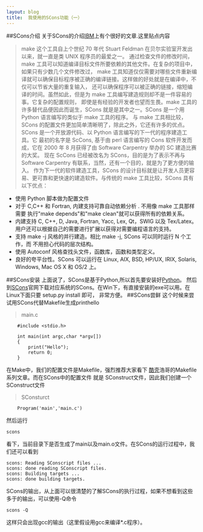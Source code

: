 ---layout: blog title:  我使用的SCons功能（一）---##SCons介绍关于SCons的介绍[IBM](http://www.ibm.com/developerworks/cn/linux/l-cn-scons/index.html)上有个很好的文章.这里贴点内容> make 这个工具自上个世纪 70 年代 Stuart Feldman 在贝尔实验室开发出以来，就一直是类 UNIX 程序员的最爱之一。通过检查文件的修改时间，make 工具可以知道编译目标文件所要依赖的其他文件。在复杂的项目中，如果只有少数几个文件修改过，make 工具知道仅仅需要对哪些文件重新编译就可以确保目标程序被正确的编译链接。这样做的好处就是在编译中，不仅可以节省大量的重复输入，还可以确保程序可以被正确的链接，缩短编译的时间。虽然如此，但是为 make 工具编写建造规则却不是一件容易的事。它复杂的配置规则，即使是有经验的开发者也望而生畏。make 工具的许多替代品便因此而诞生，SCons 就是是其中之一。SCons 是一个用 Python 语言编写的类似于 make 工具的程序。与 make 工具相比较，SCons 的配置文件更加简单清晰明了，除此之外，它还有许多的优点。SCons 是一个开放源代码、以 Python 语言编写的下一代的程序建造工具。它最初的名字是 ScCons, 基于由 perl 语言编写的 Cons 软件开发而成，它在 2000 年 8 月获得了由 Software Carpentry 举办的 SC 建造比赛的大奖。现在 ScCons 已经被改名为 SCons，目的是为了表示不再与 Software Carpentry 有联系，当然，还有一个目的，就是为了更方便的输入。作为下一代的软件建造工具，SCons 的设计目标就是让开发人员更容易、更可靠和更快速的建造软件。与传统的 make 工具比较，SCons 具有以下优点：    * 使用 Python 脚本做为配置文件* 对于 C,C++ 和 Fortran, 内建支持可靠自动依赖分析 . 不用像 make 工具那样需要 执行"make depends"和"make clean"就可以获得所有的依赖关系。* 内建支持 C, C++, D, Java, Fortran, Yacc, Lex, Qt，SWIG 以及 Tex/Latex。 用户还可以根据自己的需要进行扩展以获得对需要编程语言的支持。* 支持 make -j 风格的并行建造。相比 make -j, SCons 可以同时运行 N 个工作，而 不用担心代码的层次结构。* 使用 Autoconf 风格查找头文件，函数库，函数和类型定义。* 良好的夸平台性。SCons 可以运行在 Linux, AIX, BSD, HP/UX, IRIX, Solaris, Windows, Mac OS X 和 OS/2 上。    ##SCons安装上面说了，SCons是基于Python,所以首先要安装好[Python](http://python.org)。然后到[SCons](http://www.scons.org/download.php)官网下载对应系统的SCons。在Win下，有直接安装的exe可以用。在Linux下面只要    setup.py install即可，非常方便。##SCons尝鲜这个时候来尝试用SCons代替Makefile生成printhello> main.c            #include <stdio.h>        int main(int argc,char *argv[])        {            print("Hello");            return 0;        }    在Make中，我们的配置文件是Makefile，强烈推荐大家看下 [酷壳](http://coolshell.cn)浩哥的Makefile系列文章。而在SCons中的配置文件就是	SConstruct文件，因此我们创建一个SConstruct文件> SConsturct        Program('main','main.c')然后运行	scons看下，当前目录下是否生成了main以及main.o文件。在SCons的运行过程中，我们还可以看到	scons: Reading SConscript files ...	scons: done reading SConscript files.	scons: Building targets ...	 	scons: done building targets.SCons的输出，从上面可以很清楚的了解SCons的执行过程，如果不想看到这些多于的输出，可以使用-Q命令	scons -Q这样只会出现gcc的输出（这里假设用gcc来编译*.c程序）。